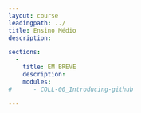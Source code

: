 ```yaml
---
layout: course
leadingpath: ../
title: Ensino Médio
description:

sections:
  -
    title: EM BREVE
    description:
    modules:
#      - COLL-00_Introducing-github

---
```


